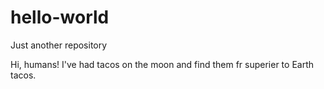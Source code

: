 # hello-world
Just another repository

Hi, humans!
I've had tacos on the moon and find them fr superier to Earth tacos.
